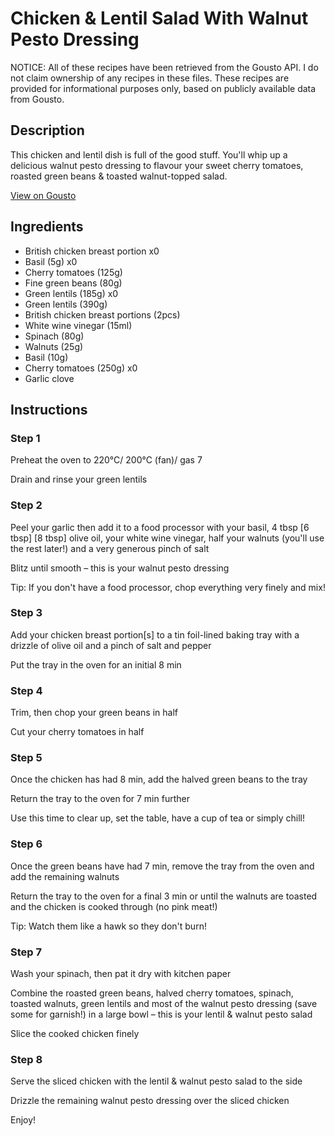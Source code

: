 # Chicken & Lentil Salad With Walnut Pesto Dressing

NOTICE: All of these recipes have been retrieved from the Gousto API. I do not claim ownership of any recipes in these files. These recipes are provided for informational purposes only, based on publicly available data from Gousto.

## Description

This chicken and lentil dish is full of the good stuff. You'll whip up a delicious walnut pesto dressing to flavour your sweet cherry tomatoes, roasted green beans & toasted walnut-topped salad. 

[View on Gousto](https://www.gousto.co.uk/recipes/cookbook/chicken-lentil-salad-with-walnut-pesto-dressing)

## Ingredients

- British chicken breast portion x0
- Basil (5g) x0
- Cherry tomatoes (125g)
- Fine green beans (80g)
- Green lentils (185g) x0
- Green lentils (390g)
- British chicken breast portions (2pcs)
- White wine vinegar (15ml)
- Spinach (80g)
- Walnuts (25g)
- Basil (10g)
- Cherry tomatoes (250g) x0
- Garlic clove

## Instructions


### Step 1

Preheat the oven to 220°C/ 200°C (fan)/ gas 7

Drain and rinse your green lentils


### Step 2

Peel your garlic then add it to a food processor with your basil, 4 tbsp <span class="text-purple">[6 tbsp]</span> <span class="text-danger">[8 tbsp]</span> olive oil, your white wine vinegar, half your walnuts (you'll use the rest later!) and a very generous pinch of salt

Blitz until smooth – this is your walnut pesto dressing

Tip: If you don't have a food processor, chop everything very finely and mix!


### Step 3

Add your chicken breast portion[s] to a tin foil-lined baking tray with a drizzle of olive oil and a pinch of salt and pepper

Put the tray in the oven for an initial 8 min


### Step 4

Trim, then chop your green beans in half

Cut your cherry tomatoes in half


### Step 5

Once the chicken has had 8 min, add the halved green beans to the tray

Return the tray to the oven for 7 min further

Use this time to clear up, set the table, have a cup of tea or simply chill!


### Step 6

Once the green beans have had 7 min, remove the tray from the oven and add the remaining walnuts

Return the tray to the oven for a final 3 min or until the walnuts are toasted and the chicken is cooked through (no pink meat!)

Tip: Watch them like a hawk so they don't burn!


### Step 7

Wash your spinach, then pat it dry with kitchen paper

Combine the roasted green beans, halved cherry tomatoes, spinach, toasted walnuts, green lentils and most of the walnut pesto dressing (save some for garnish!) in a large bowl – this is your lentil & walnut pesto salad

Slice the cooked chicken finely

### Step 8

Serve the sliced chicken with the lentil & walnut pesto salad to the side

Drizzle the remaining walnut pesto dressing over the sliced chicken

Enjoy!

